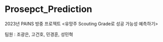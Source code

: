 # Prosepct_Prediction
2023년 PAINS 방중 프로젝트 <유망주 Scouting Grade로 성공 가능성 예측하기>

팀원 : 조광은, 고건호, 민경훈, 성민혁
